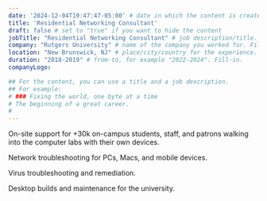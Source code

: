 ```yaml
---
date: '2024-12-04T19:47:47-05:00' # date in which the content is created - defaults to "today"
title: 'Residential Networking Consultant'
draft: false # set to "true" if you want to hide the content 
jobTitle: "Residential Networking Consultant" # job description/title. Fill-in
company: "Rutgers University" # name of the company you worked for. Fill-in
location: "New Brunswick, NJ" # place/city/country for the experience. Fill-in.
duration: "2018-2019" # from-to, for example "2022-2024". Fill-in.
companyLogo:

## For the content, you can use a title and a job description.
## For example:
# ### Fixing the world, one byte at a time
# The beginning of a great career. 
# 
---
```

On-site support for +30k on-campus students, staff, and patrons walking into the computer labs with their own devices.  

Network troubleshooting for PCs, Macs, and mobile devices.

Virus troubleshooting and remediation.

Desktop builds and maintenance for the university.
